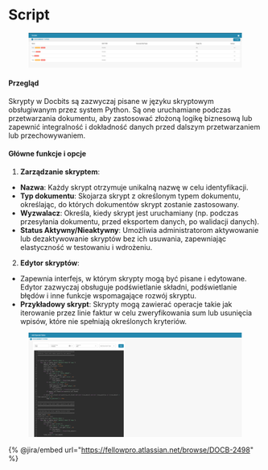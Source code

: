 # Script

<figure><img src="../../../../../.gitbook/assets/Bildschirmfoto%202024-05-08%20um%2009.43.25.png" alt=""><figcaption></figcaption></figure>

#### Przegląd

Skrypty w Docbits są zazwyczaj pisane w języku skryptowym obsługiwanym przez system Python. Są one uruchamiane podczas przetwarzania dokumentu, aby zastosować złożoną logikę biznesową lub zapewnić integralność i dokładność danych przed dalszym przetwarzaniem lub przechowywaniem.

#### Główne funkcje i opcje

1. **Zarządzanie skryptem**:

* **Nazwa**: Każdy skrypt otrzymuje unikalną nazwę w celu identyfikacji.
* **Typ dokumentu**: Skojarza skrypt z określonym typem dokumentu, określając, do których dokumentów skrypt zostanie zastosowany.
* **Wyzwalacz**: Określa, kiedy skrypt jest uruchamiany (np. podczas przesyłania dokumentu, przed eksportem danych, po walidacji danych).
* **Status Aktywny/Nieaktywny**: Umożliwia administratorom aktywowanie lub dezaktywowanie skryptów bez ich usuwania, zapewniając elastyczność w testowaniu i wdrożeniu.

2. **Edytor skryptów**:

* Zapewnia interfejs, w którym skrypty mogą być pisane i edytowane. Edytor zazwyczaj obsługuje podświetlanie składni, podświetlanie błędów i inne funkcje wspomagające rozwój skryptu.
* **Przykładowy skrypt**: Skrypty mogą zawierać operacje takie jak iterowanie przez linie faktur w celu zweryfikowania sum lub usunięcia wpisów, które nie spełniają określonych kryteriów.

<figure><img src="../../../../../.gitbook/assets/Bildschirmfoto%202024-05-08%20um%2009.43.37.png" alt=""><figcaption></figcaption></figure>

{% @jira/embed url="https://fellowpro.atlassian.net/browse/DOCB-2498" %}
